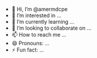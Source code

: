 - 👋 Hi, I’m @amermdcpe
- 👀 I’m interested in ...
- 🌱 I’m currently learning ...
- 💞️ I’m looking to collaborate on ...
- 📫 How to reach me ...
- 😄 Pronouns: ...
- ⚡ Fun fact: ...

<!---
amermdcpe/amermdcpe is a ✨ special ✨ repository because its `README.md` (this file) appears on your GitHub profile.
You can click the Preview link to take a look at your changes.
--->
